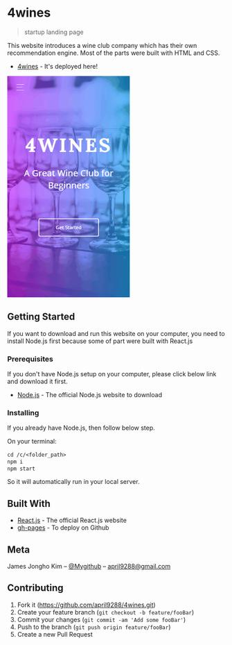 # 4wines
> startup landing page

This website introduces a wine club company which has their own recommendation engine. Most of the parts were built with HTML and CSS. 

* [4wines](https://april9288.github.io/4wines/) - It's deployed here!

![](4wines.gif)

## Getting Started

If you want to download and run this website on your computer, you need to install Node.js first because some of part were built with React.js

### Prerequisites

If you don't have Node.js setup on your computer, please click below link and download it first.

* [Node.js](https://nodejs.org/en/) - The official Node.js website to download

### Installing

If you already have Node.js, then follow below step.

On your terminal:

```
cd /c/<folder_path>
npm i
npm start

```

So it will automatically run in your local server.

## Built With

* [React.js](https://reactjs.org/) - The official React.js website
* [gh-pages](https://www.npmjs.com/package/gh-pages) - To deploy on Github

## Meta

James Jongho Kim – [@Mygithub](https://github.com/april9288) – april9288@gmail.com

## Contributing

1. Fork it (<https://github.com/april9288/4wines.git>)
2. Create your feature branch (`git checkout -b feature/fooBar`)
3. Commit your changes (`git commit -am 'Add some fooBar'`)
4. Push to the branch (`git push origin feature/fooBar`)
5. Create a new Pull Request